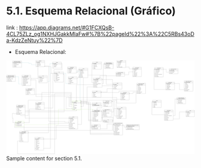 # 5.1. Esquema Relacional (Gráfico)
link :
https://app.diagrams.net/#G1FCXQsB-4CL75ZLz_og1NXHJGakkMlaFw#%7B%22pageId%22%3A%22C5RBs43oDa-KdzZeNtuy%22%7D

- Esquema Relacional:

![entidad_relacion](../imagenes/Esquema.png)
Sample content for section 5.1.
 